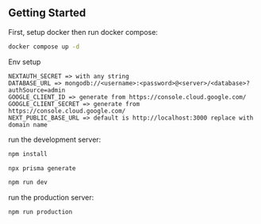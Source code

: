## Getting Started

First, setup docker then run docker compose:

```bash
docker compose up -d
```

Env setup

```
NEXTAUTH_SECRET => with any string
DATABASE_URL => mongodb://<username>:<password>@<server>/<database>?authSource=admin
GOOGLE_CLIENT_ID => generate from https://console.cloud.google.com/
GOOGLE_CLIENT_SECRET => generate from https://console.cloud.google.com/
NEXT_PUBLIC_BASE_URL => default is http://localhost:3000 replace with domain name
```

run the development server:

```bash
npm install

npx prisma generate

npm run dev

```

run the production server:

```bash
npm run production
```

